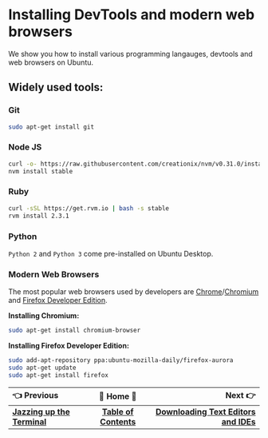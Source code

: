 # Installing DevTools and modern web browsers

We show you how to install various programming langauges, devtools and web browsers on Ubuntu.

## Widely used tools:

### Git

```bash
sudo apt-get install git
```

### Node JS

```bash
curl -o- https://raw.githubusercontent.com/creationix/nvm/v0.31.0/install.sh | bash
nvm install stable
```

### Ruby

```bash
curl -sSL https://get.rvm.io | bash -s stable
rvm install 2.3.1
```

### Python

`Python 2` and `Python 3` come pre-installed on Ubuntu Desktop.

### Modern Web Browsers

The most popular web browsers used by developers are [Chrome](https://www.google.com/chrome/)/[Chromium](https://www.chromium.org/) and [Firefox Developer Edition](https://www.mozilla.org/firefox/developer/).

**Installing Chromium:**

```bash
sudo apt-get install chromium-browser
```

**Installing Firefox Developer Edition:**

```bash
sudo add-apt-repository ppa:ubuntu-mozilla-daily/firefox-aurora
sudo apt-get update
sudo apt-get install firefox
```

:point_left: Previous | :book: Home :book: |  Next :point_right:
:---|:---:|---:
 [**Jazzing up the Terminal**](Ubuntu-Jazzing-up-the-Terminal) | [**Table of Contents**](Setting-Up-Ubuntu-For-Programming) | [**Downloading Text Editors and IDEs**](Ubuntu-Downloading-Text-Editors-and-IDEs)
